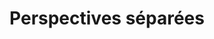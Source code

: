 ---
sidebar_position: 2
title: Perspectives séparées
description: Comment utiliser les propriétés de modèle pour les items ?
tags: [items, modèles]
---